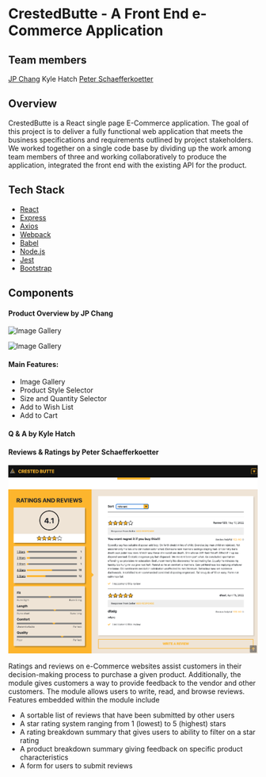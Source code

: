 # CrestedButte - A Front End e-Commerce Application

## Team members
[JP Chang](https://www.linkedin.com/in/junpeng-c-001/)
Kyle Hatch
[Peter Schaefferkoetter](https://www.linkedin.com/in/pschaefferkoetter/)

## Overview
CrestedButte is a React single page E-Commerce application. The goal of this project is to deliver a fully functional web application that meets the business specifications and requirements outlined by project stakeholders. We worked together on a single code base by dividing up the work among team members of three and working collaboratively to produce the application, integrated the front end with the existing API for the product.

## Tech Stack
- [React](https://reactjs.org/)
- [Express](http://expressjs.com/)
- [Axios](https://axios-http.com/)
- [Webpack](https://webpack.js.org/)
- [Babel](https://babeljs.io/)
- [Node.js](https://nodejs.org/en/)
- [Jest](https://jestjs.io/)
- [Bootstrap](https://getbootstrap.com/)

## Components
#### Product Overview by JP Chang
![Image Gallery](https://drive.google.com/uc?export=view&id=146_buJ20uSCimhcdpHdFxW9Sp5ytZfoP)

![Image Gallery](https://drive.google.com/uc?export=view&id=1BNYwWm6JcOiPy7oDwhBa5gFVOlQEt7lm)

#### Main Features:
- Image Gallery
- Product Style Selector
- Size and Quantity Selector
- Add to Wish List
- Add to Cart

#### Q & A by Kyle Hatch

#### Reviews & Ratings by Peter Schaefferkoetter
![Ratings and Reviews](./crestedbutte.png)

Ratings and reviews on e-Commerce websites assist customers in their decision-making process to purchase a given product. Additionally, the module gives customers a way to provide feedback to the vendor and other customers. The module allows users to write, read, and browse reviews.  Features embedded within the module include
-	A sortable list of reviews that have been submitted by other users
-	A star rating system ranging from 1 (lowest) to 5 (highest) stars
-	A rating breakdown summary that gives users to ability to filter on a star rating
-	A product breakdown summary giving feedback on specific product characteristics
-	A form for users to submit reviews

